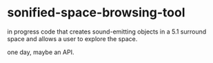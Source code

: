 # sonified-space-browsing-tool
in progress code that creates sound-emitting objects in a 5.1 surround space and allows a user to explore the space.

one day, maybe an API.
